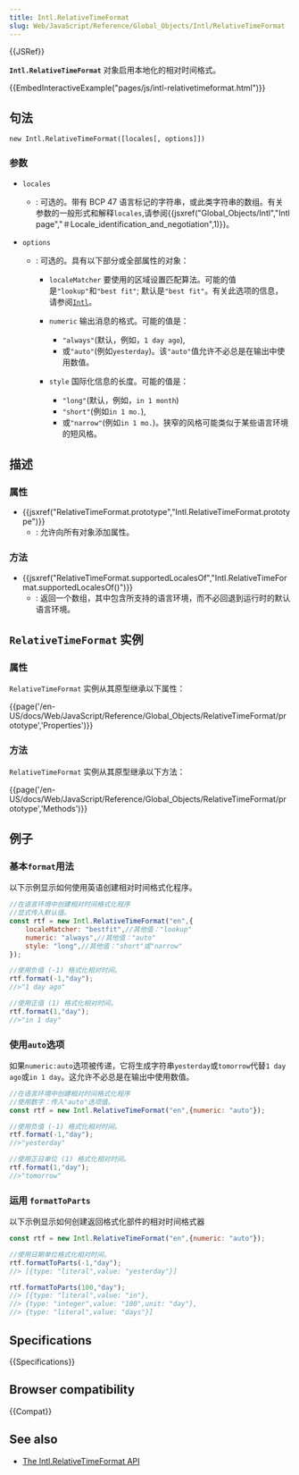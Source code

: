 ```yaml
---
title: Intl.RelativeTimeFormat
slug: Web/JavaScript/Reference/Global_Objects/Intl/RelativeTimeFormat
---
```

{{JSRef}}

**`Intl.RelativeTimeFormat`** 对象启用本地化的相对时间格式。

{{EmbedInteractiveExample("pages/js/intl-relativetimeformat.html")}}

## 句法

```plain
new Intl.RelativeTimeFormat([locales[, options]])
```

### 参数

- `locales`
  - : 可选的。带有 BCP 47 语言标记的字符串，或此类字符串的数组。有关参数的一般形式和解释`locales`,请参阅{{jsxref("Global_Objects/Intl","Intl page","＃Locale_identification_and_negotiation",1)}}。
- `options`

  - : 可选的。具有以下部分或全部属性的对象：

    - `localeMatcher`
      要使用的区域设置匹配算法。可能的值是`"lookup"`和`"best fit"`; 默认是`"best fit"`。有关此选项的信息，请参阅[`Intl`](https://developer.mozilla.org/en-US/docs/Web/JavaScript/Reference/Global_Objects/Intl#Locale_negotiation)。
    - `numeric`
      输出消息的格式。可能的值是：

      - `"always"`(默认，例如，`1 day ago`),
      - 或`"auto"`(例如`yesterday`)。该`"auto"`值允许不必总是在输出中使用数值。

    - `style`
      国际化信息的长度。可能的值是：

      - `"long"`(默认，例如，`in 1 month`)
      - `"short"`(例如`in 1 mo.`),
      - 或`"narrow"`(例如`in 1 mo.`)。狭窄的风格可能类似于某些语言环境的短风格。

## 描述

### 属性

- {{jsxref("RelativeTimeFormat.prototype","Intl.RelativeTimeFormat.prototype")}}
  - : 允许向所有对象添加属性。

### 方法

- {{jsxref("RelativeTimeFormat.supportedLocalesOf","Intl.RelativeTimeFormat.supportedLocalesOf()")}}
  - : 返回一个数组，其中包含所支持的语言环境，而不必回退到运行时的默认语言环境。

## `RelativeTimeFormat` 实例

### 属性

`RelativeTimeFormat` 实例从其原型继承以下属性：

{{page('/en-US/docs/Web/JavaScript/Reference/Global_Objects/RelativeTimeFormat/prototype','Properties')}}

### 方法

`RelativeTimeFormat` 实例从其原型继承以下方法：

{{page('/en-US/docs/Web/JavaScript/Reference/Global_Objects/RelativeTimeFormat/prototype','Methods')}}

## 例子

### 基本`format`用法

以下示例显示如何使用英语创建相对时间格式化程序。

```js
//在语言环境中创建相对时间格式化程序
//显式传入默认值。
const rtf = new Intl.RelativeTimeFormat("en",{
    localeMatcher: "bestfit",//其他值："lookup"
    numeric: "always",//其他值："auto"
    style: "long",//其他值："short"或"narrow"
});

//使用负值 (-1) 格式化相对时间。
rtf.format(-1,"day");
//>"1 day ago"

//使用正值 (1) 格式化相对时间。
rtf.format(1,"day");
//>"in 1 day"
```

### 使用`auto`选项

如果`numeric:auto`选项被传递，它将生成字符串`yesterday`或`tomorrow`代替`1 day ago`或`in 1 day`。这允许不必总是在输出中使用数值。

```js
//在语言环境中创建相对时间格式化程序
//使用数字：传入"auto"选项值。
const rtf = new Intl.RelativeTimeFormat("en",{numeric: "auto"});

//使用负值 (-1) 格式化相对时间。
rtf.format(-1,"day");
//>"yesterday"

//使用正日单位 (1) 格式化相对时间。
rtf.format(1,"day");
//>"tomorrow"
```

### 运用 `formatToParts`

以下示例显示如何创建返回格式化部件的相对时间格式器

```js
const rtf = new Intl.RelativeTimeFormat("en",{numeric: "auto"});

//使用日期单位格式化相对时间。
rtf.formatToParts(-1,"day");
//> [{type: "literal",value: "yesterday"}]

rtf.formatToParts(100,"day");
//> [{type: "literal",value: "in"},
//> {type: "integer",value: "100",unit: "day"},
//> {type: "literal",value: "days"}]
```

## Specifications

{{Specifications}}

## Browser compatibility

{{Compat}}

## See also

- [The Intl.RelativeTimeFormat API](https://developers.google.com/web/updates/2018/10/intl-relativetimeformat)
